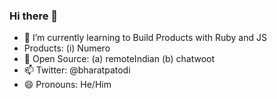 ### Hi there 👋

<!--
**bharat-patodi/bharat-patodi** is a ✨ _special_ ✨ repository because its `README.md` (this file) appears on your GitHub profile.
-->

- 🌱 I’m currently learning to Build Products with Ruby and JS
- Products: (i) Numero
- 👯 Open Source: (a) remoteIndian (b) chatwoot
- 📫 Twitter: @bharatpatodi
- 😄 Pronouns: He/Him
